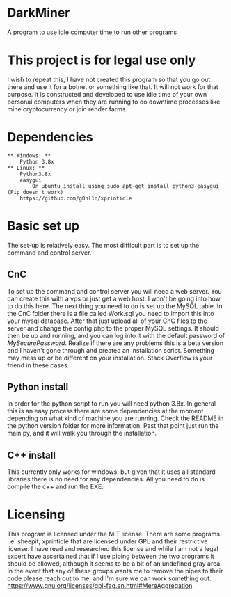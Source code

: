 # DarkMiner
 A program to use idle computer time to run other programs

# This project is for legal use only
 I wish to repeat this, I have not created this program so that you go out there and use it for a botnet or something like that.
 It will not work for that purpose. It is constructed and developed to use idle time of your own personal computers when they are running
 to do downtime processes like mine cryptocurrency or join render farms.
 
# Dependencies
    ** Windows: **
        Python 3.8x
    ** Linux: **
        Python3.8x
        easygui 
            On ubuntu install using sudo apt-get install python3-easygui (Pip doesn't work)
        https://github.com/g0hl1n/xprintidle

# Basic set up
The set-up is relatively easy. The most difficult part is to set up the command and control server. 
## CnC
To set up the command and control server you will need a web server. You can create this with a vps or just get a web host. I won't be going into how to do this here. The next thing you need to do is set up the MySQL table. In the CnC folder there is a file called Work.sql you need to import this into your mysql database. After that just upload all of your CnC files to the server and change the config.php to the proper MySQL settings. It should then be up and running, and you can log into it with the default password of *MySecurePassword*. Realize if there are any problems this is a beta version and I haven't gone through and created an installation script. Something may mess up or be different on your installation. Stack Overflow is your friend in these cases.
## Python install
In order for the python script to run you will need python 3.8x. In general this is an easy process there are some dependencies at the moment depending on what kind of machine you are running. Check the README in the python version folder for more information. Past that point just run the main.py, and it will walk you through the installation.
## C++ install
This currently only works for windows, but given that it uses all standard libraries there is no need for any dependencies. All you need to do is compile the c++ and run the EXE.

# Licensing 
 This program is licensed under the MIT license. There are some programs i.e. sheepit, xprintidle that are licensed under GPL and their restrictive license. I have read and researched this license and while I am not a legal expert have ascertained that if I use piping between the two programs it should be allowed, although it seems to be a bit of an undefined gray area. In the event that any of these groups wants me to remove the pipes to their code please reach out to me, and I'm sure we can work something out.
 https://www.gnu.org/licenses/gpl-faq.en.html#MereAggregation